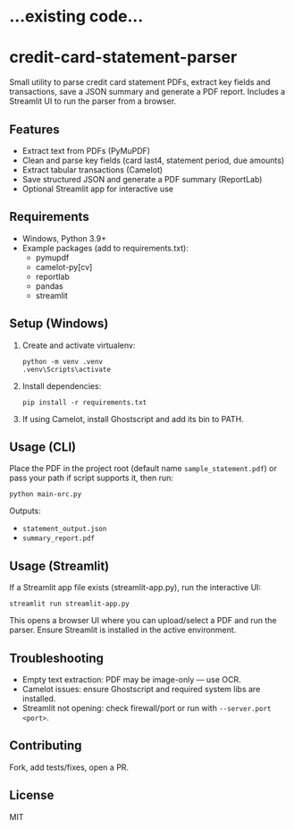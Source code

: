 # ...existing code...
# credit-card-statement-parser

Small utility to parse credit card statement PDFs, extract key fields and transactions, save a JSON summary and generate a PDF report. Includes a Streamlit UI to run the parser from a browser.

## Features
- Extract text from PDFs (PyMuPDF)
- Clean and parse key fields (card last4, statement period, due amounts)
- Extract tabular transactions (Camelot)
- Save structured JSON and generate a PDF summary (ReportLab)
- Optional Streamlit app for interactive use

## Requirements
- Windows, Python 3.9+
- Example packages (add to requirements.txt):
  - pymupdf
  - camelot-py[cv]
  - reportlab
  - pandas
  - streamlit

## Setup (Windows)
1. Create and activate virtualenv:
   ```
   python -m venv .venv
   .venv\Scripts\activate
   ```
2. Install dependencies:
   ```
   pip install -r requirements.txt
   ```
3. If using Camelot, install Ghostscript and add its bin to PATH.

## Usage (CLI)
Place the PDF in the project root (default name `sample_statement.pdf`) or pass your path if script supports it, then run:
```
python main-orc.py
```
Outputs:
- `statement_output.json`
- `summary_report.pdf`

## Usage (Streamlit)
If a Streamlit app file exists (streamlit-app.py), run the interactive UI:
```
streamlit run streamlit-app.py
```
This opens a browser UI where you can upload/select a PDF and run the parser. Ensure Streamlit is installed in the active environment.

## Troubleshooting
- Empty text extraction: PDF may be image-only — use OCR.
- Camelot issues: ensure Ghostscript and required system libs are installed.
- Streamlit not opening: check firewall/port or run with `--server.port <port>`.

## Contributing
Fork, add tests/fixes, open a PR.

## License
MIT
